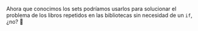 Ahora que conocimos los sets podríamos usarlos para solucionar el problema de los libros repetidos en las bibliotecas sin necesidad de un `if`, ¿no? :muscle: